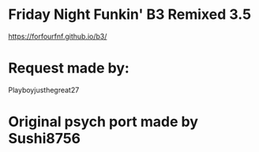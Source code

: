 # Friday Night Funkin' B3 Remixed 3.5

https://forfourfnf.github.io/b3/

# Request made by:

Playboyjusthegreat27

# Original psych port made by Sushi8756